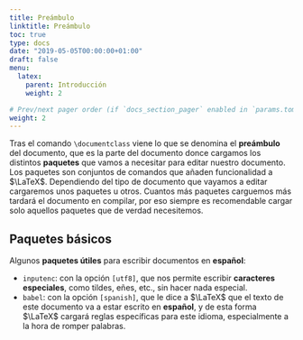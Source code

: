 ```yaml
---
title: Preámbulo
linktitle: Preámbulo
toc: true
type: docs
date: "2019-05-05T00:00:00+01:00"
draft: false
menu:
  latex:
    parent: Introducción
    weight: 2

# Prev/next pager order (if `docs_section_pager` enabled in `params.toml`)
weight: 2
---
```


Tras el comando `\documentclass` viene lo que se denomina el **preámbulo** del documento, que es la parte del documento donce cargamos los distintos **paquetes** que vamos a necesitar para editar nuestro documento. Los paquetes son conjuntos de comandos que añaden funcionalidad a $\LaTeX$. Dependiendo del tipo de documento que vayamos a editar cargaremos unos paquetes u otros. Cuantos más paquetes carguemos más tardará el documento en compilar, por eso siempre es recomendable cargar solo aquellos paquetes que de verdad necesitemos.

## Paquetes básicos
Algunos **paquetes útiles** para escribir documentos en **español**:

- `inputenc`: con la opción `[utf8]`, que nos permite escribir **caracteres especiales**, como tildes, eñes, etc., sin hacer nada especial.
- `babel`: con la opción `[spanish]`, que le dice a $\LaTeX$ que el texto de este documento va a estar escrito en **español**, y de esta forma $\LaTeX$ cargará reglas específicas para este idioma, especialmente a la hora de romper palabras.